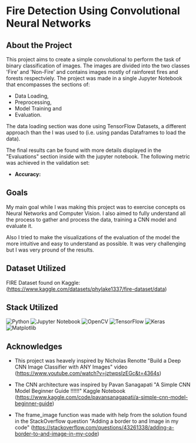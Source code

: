 # Fire Detection Using Convolutional Neural Networks

## About the Project

This project aims to create a simple convolutional to perform the task of binary classification of images. The images are divided into the two classes 'Fire' and 'Non-Fire' and contains images mostly of rainforest fires and forests respectviely. The project was made in a single Jupyter Notebook that encompasses the sections of:
- Data Loading, 
- Preprocessing, 
- Model Training and 
- Evaluation.

The data loading section was done using TensorFlow Datasets, a different approach than the I was used to (i.e. using pandas Dataframes to load the data).

The final results can be found with more details displayed in the "Evaluations" section inside with the jupyter notebook. The following metric was achieved in the validation set:

- **Accuracy:**

## Goals

My main goal while I was making this project was to exercise concepts os Neural Networks and Computer Vision. I also aimed to fully understand all the process to gather and process the data, training a CNN model and evaluate it.

Also I tried to make the visualizations of the evaluation of the model the more intuitive and easy to understand as possible. It was very challenging but I was very pround of the results.

## Dataset Utilized
FIRE Dataset found on Kaggle: (https://www.kaggle.com/datasets/phylake1337/fire-dataset/data)

## Stack Utilized
![Python](https://img.shields.io/badge/python-3670A0?style=for-the-badge&logo=python&logoColor=ffdd54)
![Jupyter Notebook](https://img.shields.io/badge/jupyter-%23FA0F00.svg?style=for-the-badge&logo=jupyter&logoColor=white)
![OpenCV](https://img.shields.io/badge/opencv-%23white.svg?style=for-the-badge&logo=opencv&logoColor=white)
![TensorFlow](https://img.shields.io/badge/TensorFlow-%23FF6F00.svg?style=for-the-badge&logo=TensorFlow&logoColor=white)
![Keras](https://img.shields.io/badge/Keras-%23D00000.svg?style=for-the-badge&logo=Keras&logoColor=white)
![Matplotlib](https://img.shields.io/badge/Matplotlib-%23ffffff.svg?style=for-the-badge&logo=Matplotlib&logoColor=black)

## Acknowledges

- This project was heavely inspired by Nicholas Renotte "Build a Deep CNN Image Classifier with ANY Images" video (https://www.youtube.com/watch?v=jztwpsIzEGc&t=4364s)

- The CNN architecture was inspired by Pavan Sanagapati "A Simple CNN Model Beginner Guide !!!!!!" Kaggle Notebook (https://www.kaggle.com/code/pavansanagapati/a-simple-cnn-model-beginner-guide)

- The frame_image function was made with help from the solution found in the StackOverflow question "Adding a border to and Image in my code" (https://stackoverflow.com/questions/43261338/adding-a-border-to-and-image-in-my-code)